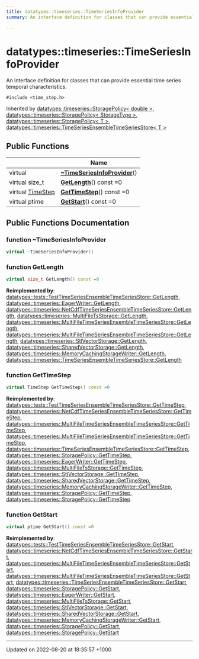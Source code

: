 ```yaml
---
title: datatypes::timeseries::TimeSeriesInfoProvider
summary: An interface definition for classes that can provide essential time series temporal characteristics. 

---
```


# datatypes::timeseries::TimeSeriesInfoProvider



An interface definition for classes that can provide essential time series temporal characteristics. 


`#include <time_step.h>`

Inherited by [datatypes::timeseries::StoragePolicy< double >](/cpp/Classes/classdatatypes_1_1timeseries_1_1StoragePolicy/), [datatypes::timeseries::StoragePolicy< StorageType >](/cpp/Classes/classdatatypes_1_1timeseries_1_1StoragePolicy/), [datatypes::timeseries::StoragePolicy< T >](/cpp/Classes/classdatatypes_1_1timeseries_1_1StoragePolicy/), [datatypes::timeseries::TimeSeriesEnsembleTimeSeriesStore< T >](/cpp/Classes/classdatatypes_1_1timeseries_1_1TimeSeriesEnsembleTimeSeriesStore/)

## Public Functions

|                | Name           |
| -------------- | -------------- |
| virtual | **[~TimeSeriesInfoProvider](/cpp/Classes/classdatatypes_1_1timeseries_1_1TimeSeriesInfoProvider/#function-~timeseriesinfoprovider)**() |
| virtual size_t | **[GetLength](/cpp/Classes/classdatatypes_1_1timeseries_1_1TimeSeriesInfoProvider/#function-getlength)**() const =0 |
| virtual [TimeStep](/cpp/Classes/classdatatypes_1_1timeseries_1_1TimeStep/) | **[GetTimeStep](/cpp/Classes/classdatatypes_1_1timeseries_1_1TimeSeriesInfoProvider/#function-gettimestep)**() const =0 |
| virtual ptime | **[GetStart](/cpp/Classes/classdatatypes_1_1timeseries_1_1TimeSeriesInfoProvider/#function-getstart)**() const =0 |

## Public Functions Documentation

### function ~TimeSeriesInfoProvider

```cpp
virtual ~TimeSeriesInfoProvider()
```


### function GetLength

```cpp
virtual size_t GetLength() const =0
```


**Reimplemented by**: [datatypes::tests::TestTimeSeriesEnsembleTimeSeriesStore::GetLength](/cpp/Classes/classdatatypes_1_1tests_1_1TestTimeSeriesEnsembleTimeSeriesStore/#function-getlength), [datatypes::timeseries::EagerWriter::GetLength](/cpp/Classes/classdatatypes_1_1timeseries_1_1EagerWriter/#function-getlength), [datatypes::timeseries::NetCdfTimeSeriesEnsembleTimeSeriesStore::GetLength](/cpp/Classes/classdatatypes_1_1timeseries_1_1NetCdfTimeSeriesEnsembleTimeSeriesStore/#function-getlength), [datatypes::timeseries::MultiFileTsStorage::GetLength](/cpp/Classes/classdatatypes_1_1timeseries_1_1MultiFileTsStorage/#function-getlength), [datatypes::timeseries::MultiFileTimeSeriesEnsembleTimeSeriesStore::GetLength](/cpp/Classes/classdatatypes_1_1timeseries_1_1MultiFileTimeSeriesEnsembleTimeSeriesStore/#function-getlength), [datatypes::timeseries::MultiFileTimeSeriesEnsembleTimeSeriesStore::GetLength](/cpp/Classes/classdatatypes_1_1timeseries_1_1MultiFileTimeSeriesEnsembleTimeSeriesStore/#function-getlength), [datatypes::timeseries::StlVectorStorage::GetLength](/cpp/Classes/classdatatypes_1_1timeseries_1_1StlVectorStorage/#function-getlength), [datatypes::timeseries::SharedVectorStorage::GetLength](/cpp/Classes/classdatatypes_1_1timeseries_1_1SharedVectorStorage/#function-getlength), [datatypes::timeseries::MemoryCachingStorageWriter::GetLength](/cpp/Classes/classdatatypes_1_1timeseries_1_1MemoryCachingStorageWriter/#function-getlength), [datatypes::timeseries::TimeSeriesEnsembleTimeSeriesStore::GetLength](/cpp/Classes/classdatatypes_1_1timeseries_1_1TimeSeriesEnsembleTimeSeriesStore/#function-getlength)


### function GetTimeStep

```cpp
virtual TimeStep GetTimeStep() const =0
```


**Reimplemented by**: [datatypes::tests::TestTimeSeriesEnsembleTimeSeriesStore::GetTimeStep](/cpp/Classes/classdatatypes_1_1tests_1_1TestTimeSeriesEnsembleTimeSeriesStore/#function-gettimestep), [datatypes::timeseries::NetCdfTimeSeriesEnsembleTimeSeriesStore::GetTimeStep](/cpp/Classes/classdatatypes_1_1timeseries_1_1NetCdfTimeSeriesEnsembleTimeSeriesStore/#function-gettimestep), [datatypes::timeseries::MultiFileTimeSeriesEnsembleTimeSeriesStore::GetTimeStep](/cpp/Classes/classdatatypes_1_1timeseries_1_1MultiFileTimeSeriesEnsembleTimeSeriesStore/#function-gettimestep), [datatypes::timeseries::MultiFileTimeSeriesEnsembleTimeSeriesStore::GetTimeStep](/cpp/Classes/classdatatypes_1_1timeseries_1_1MultiFileTimeSeriesEnsembleTimeSeriesStore/#function-gettimestep), [datatypes::timeseries::TimeSeriesEnsembleTimeSeriesStore::GetTimeStep](/cpp/Classes/classdatatypes_1_1timeseries_1_1TimeSeriesEnsembleTimeSeriesStore/#function-gettimestep), [datatypes::timeseries::StoragePolicy::GetTimeStep](/cpp/Classes/classdatatypes_1_1timeseries_1_1StoragePolicy/#function-gettimestep), [datatypes::timeseries::EagerWriter::GetTimeStep](/cpp/Classes/classdatatypes_1_1timeseries_1_1EagerWriter/#function-gettimestep), [datatypes::timeseries::MultiFileTsStorage::GetTimeStep](/cpp/Classes/classdatatypes_1_1timeseries_1_1MultiFileTsStorage/#function-gettimestep), [datatypes::timeseries::StlVectorStorage::GetTimeStep](/cpp/Classes/classdatatypes_1_1timeseries_1_1StlVectorStorage/#function-gettimestep), [datatypes::timeseries::SharedVectorStorage::GetTimeStep](/cpp/Classes/classdatatypes_1_1timeseries_1_1SharedVectorStorage/#function-gettimestep), [datatypes::timeseries::MemoryCachingStorageWriter::GetTimeStep](/cpp/Classes/classdatatypes_1_1timeseries_1_1MemoryCachingStorageWriter/#function-gettimestep), [datatypes::timeseries::StoragePolicy::GetTimeStep](/cpp/Classes/classdatatypes_1_1timeseries_1_1StoragePolicy/#function-gettimestep), [datatypes::timeseries::StoragePolicy::GetTimeStep](/cpp/Classes/classdatatypes_1_1timeseries_1_1StoragePolicy/#function-gettimestep)


### function GetStart

```cpp
virtual ptime GetStart() const =0
```


**Reimplemented by**: [datatypes::tests::TestTimeSeriesEnsembleTimeSeriesStore::GetStart](/cpp/Classes/classdatatypes_1_1tests_1_1TestTimeSeriesEnsembleTimeSeriesStore/#function-getstart), [datatypes::timeseries::NetCdfTimeSeriesEnsembleTimeSeriesStore::GetStart](/cpp/Classes/classdatatypes_1_1timeseries_1_1NetCdfTimeSeriesEnsembleTimeSeriesStore/#function-getstart), [datatypes::timeseries::MultiFileTimeSeriesEnsembleTimeSeriesStore::GetStart](/cpp/Classes/classdatatypes_1_1timeseries_1_1MultiFileTimeSeriesEnsembleTimeSeriesStore/#function-getstart), [datatypes::timeseries::MultiFileTimeSeriesEnsembleTimeSeriesStore::GetStart](/cpp/Classes/classdatatypes_1_1timeseries_1_1MultiFileTimeSeriesEnsembleTimeSeriesStore/#function-getstart), [datatypes::timeseries::TimeSeriesEnsembleTimeSeriesStore::GetStart](/cpp/Classes/classdatatypes_1_1timeseries_1_1TimeSeriesEnsembleTimeSeriesStore/#function-getstart), [datatypes::timeseries::StoragePolicy::GetStart](/cpp/Classes/classdatatypes_1_1timeseries_1_1StoragePolicy/#function-getstart), [datatypes::timeseries::EagerWriter::GetStart](/cpp/Classes/classdatatypes_1_1timeseries_1_1EagerWriter/#function-getstart), [datatypes::timeseries::MultiFileTsStorage::GetStart](/cpp/Classes/classdatatypes_1_1timeseries_1_1MultiFileTsStorage/#function-getstart), [datatypes::timeseries::StlVectorStorage::GetStart](/cpp/Classes/classdatatypes_1_1timeseries_1_1StlVectorStorage/#function-getstart), [datatypes::timeseries::SharedVectorStorage::GetStart](/cpp/Classes/classdatatypes_1_1timeseries_1_1SharedVectorStorage/#function-getstart), [datatypes::timeseries::MemoryCachingStorageWriter::GetStart](/cpp/Classes/classdatatypes_1_1timeseries_1_1MemoryCachingStorageWriter/#function-getstart), [datatypes::timeseries::StoragePolicy::GetStart](/cpp/Classes/classdatatypes_1_1timeseries_1_1StoragePolicy/#function-getstart), [datatypes::timeseries::StoragePolicy::GetStart](/cpp/Classes/classdatatypes_1_1timeseries_1_1StoragePolicy/#function-getstart)


-------------------------------

Updated on 2022-08-20 at 18:35:57 +1000